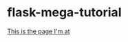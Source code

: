 # flask-mega-tutorial

[This is the page I'm at](https://blog.miguelgrinberg.com/post/the-flask-mega-tutorial-part-v-user-logins)